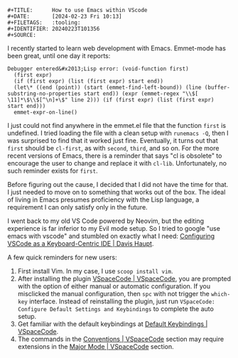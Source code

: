 ```metadata
#+TITLE:      How to use Emacs within VScode
#+DATE:       [2024-02-23 Fri 10:13]
#+FILETAGS:   :tooling:
#+IDENTIFIER: 20240223T101356
#+SOURCE: 
```

I recently started to learn web development with Emacs. Emmet-mode has been great, until one day it reports:

```elisp
Debugger entered&#x2013;Lisp error: (void-function first)
  (first expr)
  (if (first expr) (list (first expr) start end))
  (let\* ((end (point)) (start (emmet-find-left-bound)) (line (buffer-substring-no-properties start end)) (expr (emmet-regex "\\$[ \11]*\$\\$[^\n]+\$" line 2))) (if (first expr) (list (first expr) start end)))
  emmet-expr-on-line()
```

I just could not find anywhere in the emmet.el file that the function `first` is undefined. I tried loading the file with a clean setup with `runemacs -Q`, then I was surprised to find that it worked just fine. Eventually, it turns out that `first` should be `cl-first`, as with `second`, `third`, and so on. For the more recent versions of Emacs, there is a reminder that says "cl is obsolete" to encourage the user to change and replace it with `cl-lib`. Unfortunately, no such reminder exists for `first`.

Before figuring out the cause, I decided that I did not have the time for that. I just needed to move on to something that works out of the box. The ideal of living in Emacs presumes proficiency with the Lisp language, a requirement I can only satisfy only in the future. 

I went back to my old VS Code powered by Neovim, but the editing experience is far inferior to my Evil mode setup. So I tried to google "use emacs with vscode" and stumbled on exactly what I need: [Configuring VSCode as a Keyboard-Centric IDE | Davis Haupt](https://davi.sh/blog/2023/01/vscode-like-emacs/). 

A few quick reminders for new users: 

1.  First install Vim. In my case, I use `scoop install vim`.
2.  After installing the plugin [VSpaceCode | VSpaceCode](https://vspacecode.github.io/), you are prompted with the option of either manual or automatic configuration. If you misclicked the manual configuration, then `spc` with not trigger the `which-key` interface. Instead of reinstalling the plugin, just run `VSpaceCode: Configure Default Settings and Keybindings` to complete the auto setup.
3.  Get familiar with the default keybindings at [Default Keybindings | VSpaceCode](https://vspacecode.github.io/docs/default-keybindings).
4.  The commands in the [Conventions | VSpaceCode](https://vspacecode.github.io/docs/conventions) section may require extensions in the [Major Mode | VSpaceCode](https://vspacecode.github.io/docs/major-mode) section.

